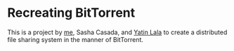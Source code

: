 # Recreating BitTorrent

This is a project by [me](https://github.com/lsafd/), Sasha Casada, and [Yatin Lala](https://github.com/yatinlala) to create a distributed file sharing system in the manner of BitTorrent.
